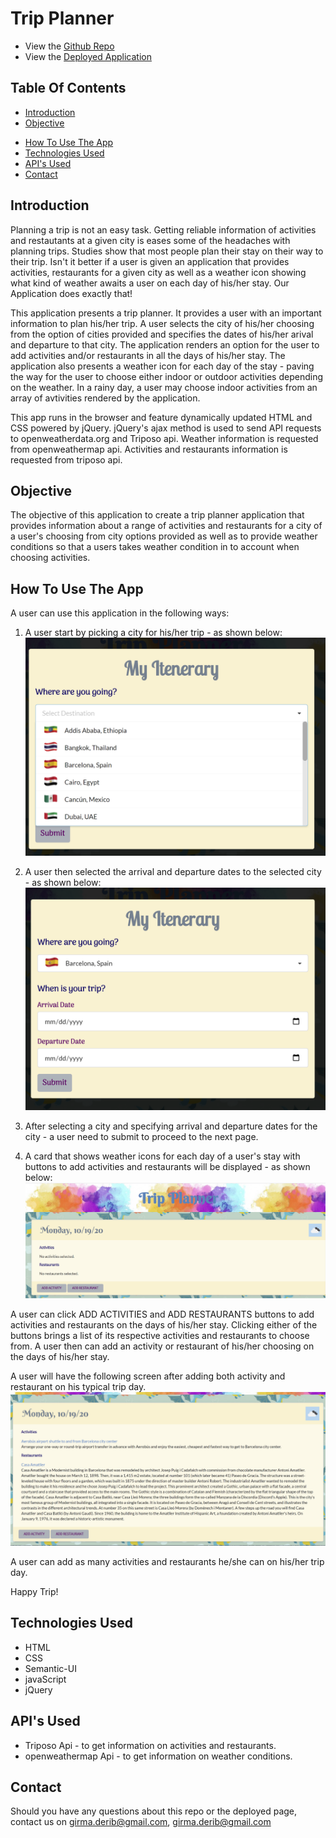 <!-- Flag icons sourced from : https://www.countryflags.com/en/ -->
# Trip Planner
* View the [Github Repo](https://github.com/girmaD/Trip-Planner/tree/main)
* View the [Deployed Application](https://girmad.github.io/Trip-Planner/)
## Table Of Contents
* [Introduction](#Introduction)
* [Objective](#Objective)
<!-- * [Snap shot of the UI](#snap-shot-of-the-UI) -->
* [How To Use The App](#How-To-Use-The-App)
* [Technologies Used](#Technologies-Used)
* [API's Used](#API's-Used)
* [Contact](Contact)

## Introduction
Planning a trip is not an easy task. Getting reliable information of activities and restautants at a given city is eases some of the headaches with planning trips. Studies show that most people plan their stay on their way to their trip. Isn't it better if a user is given an application that provides activities, restaurants for a given city as well as a weather icon showing what kind of weather awaits a user on each day of his/her stay. Our Application does exactly that!

This application presents a trip planner. It provides a user with an important information to plan his/her trip. A user selects the city of his/her choosing from the option of cities provided and specifies the dates of his/her arival and departure to that city. The application renders an option for the user to add activities and/or restaurants in all the days of his/her stay. The application also presents a weather icon for each day of the stay - paving the way for the user to choose either indoor or outdoor activities depending on the weather. In a rainy day, a user may choose indoor activities from an array of avtivities rendered by the application.

This app runs in the browser and feature dynamically updated HTML and CSS powered by jQuery. jQuery's ajax method is used to send API requests to openweatherdata.org and Triposo api. Weather information is requested from  openweathermap api. Activities and restaurants information is requested from triposo api.

## Objective

The objective of this application to create a trip planner application that provides information about a range of activities and restaurants for a city of a user's choosing from city options provided as well as to provide weather conditions so that a users takes weather condition in to account when choosing activities.

<!-- ## Snap shot of the UI

![Alt text](./Assets/weather.png) -->

## How To Use The App

A user can use this application in the following ways:
1. A user start by picking a city for his/her trip - as shown below:
![Alt text](./images/screenShots/cityChoice.png)

2. A user then selected the arrival and departure dates to the selected city - as shown below:
![Alt text](./images/screenShots/datesChoice.png)

3. After selecting a city and specifying arrival and departure dates for the city - a user need to submit to proceed to the next page.

4. A card that shows weather icons for each day of a user's stay with buttons to add activities and restaurants will be displayed - as shown below:
![Alt text](./images/screenShots/datesCard.png)

A user can click ADD ACTIVITIES and ADD RESTAURANTS buttons to add activities and restaurants on the days of his/her stay. Clicking either of the buttons brings a list of its respective activities and restaurants to choose from. A user then can add an activity or restaurant of his/her choosing on the days of his/her stay.

A user will have the following screen after adding both activity and restaurant on his typical trip day.
![Alt text](./images/screenShots/actAndResAdded.png)

A user can add as many activities and restaurants he/she can on his/her trip day.

Happy Trip!

## Technologies Used

- HTML
- CSS
- Semantic-UI
- javaScript
- jQuery

## API's Used

- Triposo Api - to get information on activities and restaurants.
- openweathermap Api - to get information on weather conditions.

## Contact

Should you have any questions about this repo or the deployed page, contact us on [girma.derib@gmail.com](mailto:girma.derib@gmail.com), [girma.derib@gmail.com](mailto:girma.derib@gmail.com)
